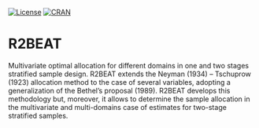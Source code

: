 
<!-- README.md is generated from README.Rmd. Please edit README.Rmd file -->

[![License](http://img.shields.io/badge/license-GPL%20%28%3E=%202%29-brightgreen.svg?style=flat)](http://www.gnu.org/licenses/gpl-3.0.html)
[![CRAN](http://www.r-pkg.org/badges/version/R2BEAT)](https://cran.r-project.org/package=R2BEAT)

# R2BEAT

Multivariate optimal allocation for different domains in one and two
stages stratified sample design. R2BEAT extends the Neyman (1934)
– Tschuprow (1923) allocation method to the case
of several variables, adopting a generalization of the Bethel’s proposal
(1989). R2BEAT develops this methodology but, moreover, it allows to
determine the sample allocation in the multivariate and multi-domains
case of estimates for two-stage stratified samples.
